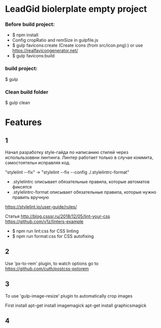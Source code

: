 # LeadGid biolerplate empty project

### Before build project:

- $ npm install
- Config cropRatio and remSize in gulpfile.js
- $ gulp favicons:create (Create icons (from src/icon.png):) or use https://realfavicongenerator.net/
- $ gulp favicons:build

### build project:
$ gulp

### Clean build folder
$ gulp clean

# Features

## 1
Начал разработку style-гайда по написанию стилей через испольльзоввни линтинга. Линтер работает только в случае коммита, самостоятельн исправляя код.

"stylelint --fix" -> "stylelint --fix --config ./.stylelintrc-format"

- .stylelintrc описывает обязательные правила, которые автоматов фиксятся
- .stylelintrc-format описывает обязательные правила, которые нужно править вручную

https://stylelint.io/user-guide/rules/

Статья http://blog.csssr.ru/2018/12/05/lint-your-css
https://github.com/v1z/linters-example

- $ npm run lint:css for CSS linting
- $ npm run format:css for CSS autofixing

## 2
Use 'px-to-rem' plugin, to watch options go to https://github.com/cuth/postcss-pxtorem

## 3
To use 'gulp-image-resize' plugin to automatically crop images

First install
apt-get install imagemagick
apt-get install graphicsmagick

## 4

